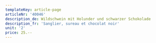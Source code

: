 ```yaml
---
templateKey: article-page
articleNr: '40046'
description_de: Wildschwein mit Holunder und schwarzer Schokolade
description_fr: 'Sanglier, sureau et chocolat noir'
unit: '2'
price: 25.--
---
```


